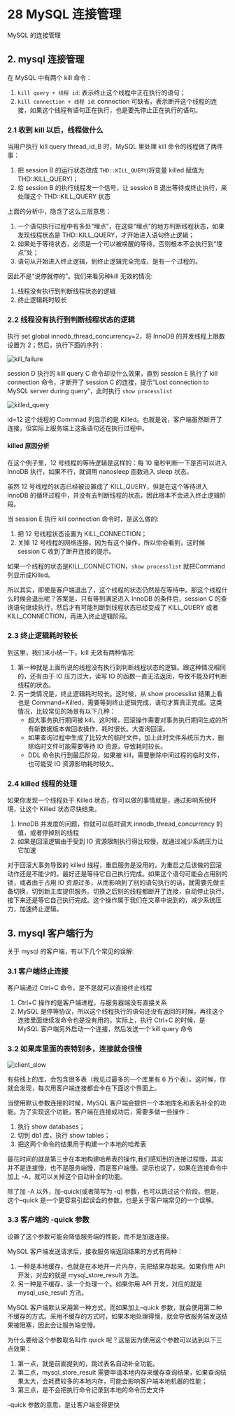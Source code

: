 # 28 MySQL 连接管理


MySQL 的连接管理

<!-- more -->


## 2. mysql 连接管理
在 MySQL 中有两个 kill 命令：
1. `kill query + 线程 id`: 表示终止这个线程中正在执行的语句；
2. `kill connection + 线程 id`: connection 可缺省，表示断开这个线程的连接，如果这个线程有语句正在执行，也是要先停止正在执行的语句。

### 2.1 收到 kill 以后，线程做什么
当用户执行 kill query thread_id_B 时，MySQL 里处理 kill 命令的线程做了两件事：
1. 把 session B 的运行状态改成 `THD::KILL_QUERY`(将变量 killed 赋值为 THD::KILL_QUERY)；
2. 给 session B 的执行线程发一个信号，让 session B 退出等待或终止执行，来处理这个 THD::KILL_QUERY 状态

上面的分析中，隐含了这么三层意思：
1. 一个语句执行过程中有多处“埋点”，在这些“埋点”的地方判断线程状态，如果发现线程状态是 THD::KILL_QUERY，才开始进入语句终止逻辑；
2. 如果处于等待状态，必须是一个可以被唤醒的等待，否则根本不会执行到“埋点”处；
3. 语句从开始进入终止逻辑，到终止逻辑完全完成，是有一个过程的。

因此不是“说停就停的”。我们来看另种kill 无效的情况:
1. 线程没有执行到判断线程状态的逻辑
2. 终止逻辑耗时较长

### 2.2 线程没有执行到判断线程状态的逻辑
执行 set global innodb_thread_concurrency=2，将 InnoDB 的并发线程上限数设置为 2；然后，执行下面的序列：

![kill_failure](/images/mysql/MySQL45讲/kill_failure.png)

 session D 执行的 kill query C 命令却没什么效果，直到 session E 执行了 kill connection 命令，才断开了 session C 的连接，提示“Lost connection to MySQL server during query”，此时执行 `show processlist` 

![killed_query](/images/mysql/MySQL45讲/killed_query.png)

id=12 这个线程的 Commnad 列显示的是 Killed。也就是说，客户端虽然断开了连接，但实际上服务端上这条语句还在执行过程中。

#### killed 原因分析
在这个例子里，12 号线程的等待逻辑是这样的：每 10 毫秒判断一下是否可以进入 InnoDB 执行，如果不行，就调用 nanosleep 函数进入 sleep 状态。

虽然 12 号线程的状态已经被设置成了 KILL_QUERY，但是在这个等待进入 InnoDB 的循环过程中，并没有去判断线程的状态，因此根本不会进入终止逻辑阶段。

当 session E 执行 kill connection 命令时，是这么做的:
1. 把 12 号线程状态设置为 KILL_CONNECTION；
2. 关掉 12 号线程的网络连接。因为有这个操作，所以你会看到，这时候 session C 收到了断开连接的提示。


如果一个线程的状态是KILL_CONNECTION，`show processlist` 就把Command列显示成Killed。

所以其实，即使是客户端退出了，这个线程的状态仍然是在等待中。那这个线程什么时候会退出呢？答案是，只有等到满足进入 InnoDB 的条件后，session C 的查询语句继续执行，然后才有可能判断到线程状态已经变成了 KILL_QUERY 或者 KILL_CONNECTION，再进入终止逻辑阶段。


### 2.3 终止逻辑耗时较长
到这里，我们来小结一下。kill 无效有两种情况:
1. 第一种就是上面所说的线程没有执行到判断线程状态的逻辑。跟这种情况相同的，还有由于 IO 压力过大，读写 IO 的函数一直无法返回，导致不能及时判断线程的状态。
2. 另一类情况是，终止逻辑耗时较长。这时候，从 show processlist 结果上看也是 Command=Killed，需要等到终止逻辑完成，语句才算真正完成。这类情况，比较常见的场景有以下几种：
    - 超大事务执行期间被 kill。这时候，回滚操作需要对事务执行期间生成的所有新数据版本做回收操作，耗时很长。大查询回滚。
    - 如果查询过程中生成了比较大的临时文件，加上此时文件系统压力大，删除临时文件可能需要等待 IO 资源，导致耗时较长。
    - DDL 命令执行到最后阶段，如果被 kill，需要删除中间过程的临时文件，也可能受 IO 资源影响耗时较久。

### 2.4 killed 线程的处理
如果你发现一个线程处于 Killed 状态，你可以做的事情就是，通过影响系统环境，让这个 Killed 状态尽快结束。
1. InnoDB 并发度的问题，你就可以临时调大 innodb_thread_concurrency 的值，或者停掉别的线程
2. 如果是回滚逻辑由于受到 IO 资源限制执行得比较慢，就通过减少系统压力让它加速

对于回滚大事务导致的 killed 线程，重启服务是没用的，为重启之后该做的回滚动作还是不能少的。最好还是等待它自己执行完成。如果这个语句可能会占用别的锁，或者由于占用 IO 资源过多，从而影响到了别的语句执行的话，就需要先做主备切换，切到新主库提供服务。切换之后别的线程都断开了连接，自动停止执行。接下来还是等它自己执行完成。这个操作属于我们在文章中说到的，减少系统压力，加速终止逻辑。

## 3. mysql 客户端行为
关于 mysql 的客户端，有以下几个常见的误解:

### 3.1 客户端终止连接
客户端通过 Ctrl+C 命令，是不是就可以直接终止线程 
1. Ctrl+C 操作的是客户端进程，与服务器端没有直接关系
2. MySQL 是停等协议，所以这个线程执行的语句还没有返回的时候，再往这个连接里面继续发命令也是没有用的。实际上，执行 Ctrl+C 的时候，是 MySQL 客户端另外启动一个连接，然后发送一个 kill query 命令

### 3.2 如果库里面的表特别多，连接就会很慢
![client_slow](/images/mysql/MySQL45讲/client_slow.png)

有些线上的库，会包含很多表（我见过最多的一个库里有 6 万个表）。这时候，你就会发现，每次用客户端连接都会卡在下面这个界面上。

当使用默认参数连接的时候，MySQL 客户端会提供一个本地库名和表名补全的功能。为了实现这个功能，客户端在连接成功后，需要多做一些操作：
1. 执行 show databases；
2. 切到 db1 库，执行 show tables；
3. 把这两个命令的结果用于构建一个本地的哈希表

最花时间的就是第三步在本地构建哈希表的操作,我们感知到的连接过程慢，其实并不是连接慢，也不是服务端慢，而是客户端慢。提示也说了，如果在连接命令中加上 -A，就可以关掉这个自动补全的功能。

除了加 -A 以外，加–quick(或者简写为 -q) 参数，也可以跳过这个阶段。但是，这个–quick 是一个更容易引起误会的参数，也是关于客户端常见的一个误解。

### 3.3 客户端的 -quick 参数
设置了这个参数可能会降低服务端的性能，而不是加速连接。

MySQL 客户端发送请求后，接收服务端返回结果的方式有两种：
1. 一种是本地缓存，也就是在本地开一片内存，先把结果存起来。如果你用 API 开发，对应的就是 mysql_store_result 方法。
2. 另一种是不缓存，读一个处理一个。如果你用 API 开发，对应的就是 mysql_use_result 方法。

MySQL 客户端默认采用第一种方式，而如果加上–quick 参数，就会使用第二种不缓存的方式。采用不缓存的方式时，如果本地处理得慢，就会导致服务端发送结果被阻塞，因此会让服务端变慢。

为什么要给这个参数取名叫作 quick 呢？这是因为使用这个参数可以达到以下三点效果：
1. 第一点，就是前面提到的，跳过表名自动补全功能。
2. 第二点，mysql_store_result 需要申请本地内存来缓存查询结果，如果查询结果太大，会耗费较多的本地内存，可能会影响客户端本地机器的性能；
3. 第三点，是不会把执行命令记录到本地的命令历史文件

–quick 参数的意思，是让客户端变得更快
